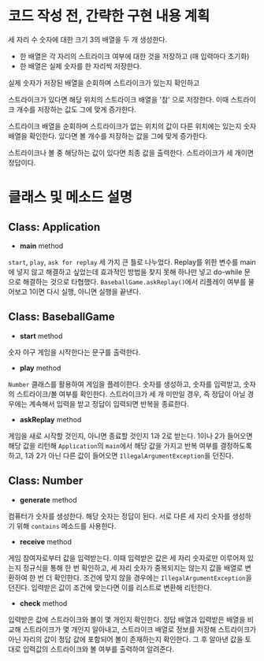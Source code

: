 # 코드 작성 전, 간략한 구현 내용 계획

세 자리 수 숫자에 대한 크기 3의 배열을 두 개 생성한다.
- 한 배열은 각 자리의 스트라이크 여부에 대한 것을 저장하고 (매 입력마다 초기화)
- 한 배열은 실제 숫자를 한 자리씩 저장한다.

실제 숫자가 저장된 배열을 순회하며 스트라이크가 있는지 확인하고 

스트라이크가 있다면 해당 위치의 스트라이크 배열을 '참' 으로 저장한다. 이때 스트라이크 개수를 저장하는 값도 그에 맞게 증가한다.

스트라이크 배열을 순회하며 스트라이크가 없는 위치의 값이 다른 위치에는 있는지 숫자 배열을 확인한다. 있다면 볼 개수를 저장하는 값을 그에 맞게 증가한다.

스트라이크나 볼 중 해당하는 값이 있다면 최종 값을 출력한다. 스트라이크가 세 개이면 정답이다.

# 클래스 및 메소드 설명

## Class: Application

- **main** method

`start`, `play`, `ask for replay` 세 가지 큰 틀로 나누었다. 
Replay를 위한 변수를 main에 넣지 않고 해결하고 싶었는데 효과적인 방법을 찾지 못해 하나만 넣고 do-while 문으로 해결하는 것으로 타협했다.
`BaseballGame.askReplay()`에서 리플레이 여부를 물어보고 1이면 다시 실행, 아니면 실행을 끝낸다.

## Class: BaseballGame

- **start** method

숫자 야구 게임을 시작한다는 문구를 출력한다.

- **play** method

`Number` 클래스를 활용하여 게임을 플레이한다. 
숫자를 생성하고, 숫자를 입력받고, 숫자의 스트라이크/볼 여부를 확인한다.
스트라이크가 세 개 미만일 경우, 즉 정답이 아닐 경우에는 계속해서 입력을 받고 정답이 입력되면 반복을 종료한다.

- **askReplay** method

게임을 새로 시작할 것인지, 아니면 종료할 것인지 1과 2로 받는다.
1이나 2가 들어오면 해당 값을 리턴해 `Application`의 `main`에서 해당 값을 가지고 반복 여부를 결정하도록 하고,
1과 2가 아닌 다른 값이 들어오면 `IllegalArgumentException`을 던진다.

## Class: Number

- **generate** method

컴퓨터가 숫자를 생성한다. 해당 숫자는 정답이 된다. 
서로 다른 세 자리 숫자를 생성하기 위해 `contains` 메소드를 사용한다.

- **receive** method

게임 참여자로부터 값을 입력받는다. 
이때 입력받은 값은 세 자리 숫자로만 이루어져 있는지 정규식을 통해 한 번 확인하고,
세 자리 숫자가 중복되지는 않는지 값을 배열로 변환하여 한 번 더 확인한다.
조건에 맞지 않을 경우에는 `IllegalArgumentException`을 던진다.
입력받은 값이 조건에 맞는다면 이를 리스트로 변환해 리턴한다.

- **check** method

입력받은 값에 스트라이크와 볼이 몇 개인지 확인한다. 
정답 배열과 입력받은 배열을 비교해 스트라이크가 몇 개인지 알아내고,
스트라이크 배열로 정보를 저장해 스트라이크가 아닌 자리의 값이 정답 값에 포함되어 볼이 존재하는지 확인한다.
그 후 알아낸 값을 토대로 입력값의 스트라이크와 볼 여부를 출력하여 알려준다.